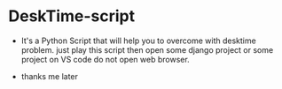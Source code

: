 # DeskTime-script

- It's a Python Script that will help you to overcome with desktime problem. just play this script then open some django project or some project on VS code do not open web browser.

- thanks me later
